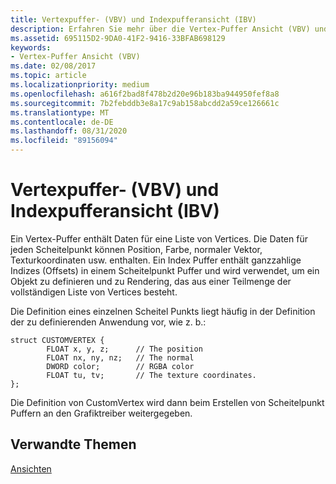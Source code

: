```yaml
---
title: Vertexpuffer- (VBV) und Indexpufferansicht (IBV)
description: Erfahren Sie mehr über die Vertex-Puffer Ansicht (VBV) und die Index Puffer Ansicht (IBV), die Daten und ganzzahlige Indizes für Vertices in Direct3D Rendering enthalten.
ms.assetid: 695115D2-9DA0-41F2-9416-33BFAB698129
keywords:
- Vertex-Puffer Ansicht (VBV)
ms.date: 02/08/2017
ms.topic: article
ms.localizationpriority: medium
ms.openlocfilehash: a616f2bad8f478b2d20e96b183ba944950fef8a8
ms.sourcegitcommit: 7b2febddb3e8a17c9ab158abcdd2a59ce126661c
ms.translationtype: MT
ms.contentlocale: de-DE
ms.lasthandoff: 08/31/2020
ms.locfileid: "89156094"
---
```

# <a name="vertex-buffer-view-vbv-and-index-buffer-view-ibv"></a>Vertexpuffer- (VBV) und Indexpufferansicht (IBV)


Ein Vertex-Puffer enthält Daten für eine Liste von Vertices. Die Daten für jeden Scheitelpunkt können Position, Farbe, normaler Vektor, Texturkoordinaten usw. enthalten. Ein Index Puffer enthält ganzzahlige Indizes (Offsets) in einem Scheitelpunkt Puffer und wird verwendet, um ein Objekt zu definieren und zu Rendering, das aus einer Teilmenge der vollständigen Liste von Vertices besteht.

Die Definition eines einzelnen Scheitel Punkts liegt häufig in der Definition der zu definierenden Anwendung vor, wie z. b.:

``` syntax
struct CUSTOMVERTEX { 
        FLOAT x, y, z;      // The position
        FLOAT nx, ny, nz;   // The normal
        DWORD color;        // RGBA color
        FLOAT tu, tv;       // The texture coordinates. 
}; 
```

Die Definition von CustomVertex wird dann beim Erstellen von Scheitelpunkt Puffern an den Grafiktreiber weitergegeben.

## <a name="span-idrelated-topicsspanrelated-topics"></a><span id="related-topics"></span>Verwandte Themen


[Ansichten](views.md)

 

 




